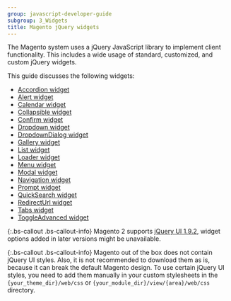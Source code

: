 ```yaml
---
group: javascript-developer-guide
subgroup: 3_Widgets
title: Magento jQuery widgets
---
```


The Magento system uses a jQuery JavaScript library to implement client functionality. This includes a wide usage of standard, customized, and custom jQuery widgets.

This guide discusses the following widgets:
-   [Accordion widget]
-   [Alert widget]
-   [Calendar widget]
-   [Collapsible widget]
-   [Confirm widget]
-   [Dropdown widget]
-   [DropdownDialog widget]
-   [Gallery widget]
-   [List widget]
-   [Loader widget]
-   [Menu widget]
-   [Modal widget]
-   [Navigation widget]
-   [Prompt widget]
-   [QuickSearch widget]
-   [RedirectUrl widget]
-   [Tabs widget]
-   [ToggleAdvanced widget]

{:.bs-callout .bs-callout-info}
Magento 2 supports [jQuery UI 1.9.2], widget options added in later versions might be unavailable.

{:.bs-callout .bs-callout-info}
Magento out of the box does not contain jQuery UI styles. Also, it is not recommended to download them as is, because it can break the default Magento design. To use certain jQuery UI styles, you need to add them manually in your custom stylesheets in the `{your_theme_dir}/web/css` or `{your_module_dir}/view/{area}/web/css` directory.

[Accordion widget]: {{page.baseurl}}/javascript-dev-guide/widgets/widget_accordion.html
[Alert widget]: {{page.baseurl}}/javascript-dev-guide/widgets/widget_alert.html
[Calendar widget]: {{page.baseurl}}/javascript-dev-guide/widgets/widget_calendar.html
[Collapsible widget]: {{page.baseurl}}/javascript-dev-guide/widgets/widget_collapsible.html
[Confirm widget]: {{page.baseurl}}/javascript-dev-guide/widgets/widget_confirm.html
[Dropdown widget]: {{page.baseurl}}/javascript-dev-guide/widgets/widget_dropdown.html
[DropdownDialog widget]: {{page.baseurl}}/javascript-dev-guide/widgets/widget_dialog.html
[Gallery widget]: {{page.baseurl}}/javascript-dev-guide/widgets/widget_gallery.html
[List widget]: {{page.baseurl}}/javascript-dev-guide/widgets/widget_list.html
[Loader widget]: {{page.baseurl}}/javascript-dev-guide/widgets/widget_loader.html
[Menu widget]: {{page.baseurl}}/javascript-dev-guide/widgets/widget_menu.html
[Modal widget]: {{page.baseurl}}/javascript-dev-guide/widgets/widget_modal.html
[Navigation widget]: {{page.baseurl}}/javascript-dev-guide/widgets/widget_navigation.html
[Prompt widget]: {{page.baseurl}}/javascript-dev-guide/widgets/widget_prompt.html
[QuickSearch widget]: {{page.baseurl}}/javascript-dev-guide/widgets/widget_quickSearch.html
[RedirectUrl widget]: {{page.baseurl}}/javascript-dev-guide/widgets/widget_redirectUrl.html
[Tabs widget]: {{page.baseurl}}/javascript-dev-guide/widgets/widget_tabs.html
[ToggleAdvanced widget]: {{page.baseurl}}/javascript-dev-guide/widgets/widget_toggle.html
[jQuery UI 1.9.2]: http://blog.jqueryui.com/2012/11/jquery-ui-1-9-2/
